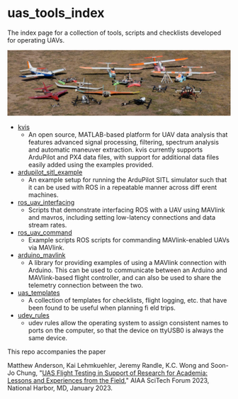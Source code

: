# uas_tools_index
The index page for a collection of tools, scripts and checklists developed for operating UAVs.

![](images/featured.jpg)

- [kvis](https://github.com/flyingk/kVIS3)
  - An open source, MATLAB-based platform for UAV data analysis that features advanced signal processing,
filtering, spectrum analysis and automatic maneuver extraction. kvis currently supports ArduPilot and PX4
data files, with support for additional data files easily added using the examples provided.
- [ardupilot_sitl_example](https://github.com/AndersonRayner/ardupilot_sitl_example)
  - An example setup for running the ArduPilot SITL simulator such that it can be used with ROS in a repeatable
manner across diff erent machines.
- [ros_uav_interfacing](https://github.com/AndersonRayner/ros_uav_interfacing)
  - Scripts that demonstrate interfacing ROS with a UAV using MAVlink and mavros, including setting
low-latency connections and data stream rates.
- [ros_uav_command](https://github.com/AndersonRayner/ros_uav_command)
  - Example scripts ROS scripts for commanding MAVlink-enabled UAVs via MAVlink.
- [arduino_mavlink](https://github.com/AndersonRayner/arduino_mavlink)
  - A library for providing examples of using a MAVlink connection with Arduino. This can be used to
communicate between an Arduino and MAVlink-based flight controller, and can also be used to share the
telemetry connection between the two.
- [uas_templates](https://github.com/AndersonRayner/uas_templates)
  - A collection of templates for checklists, flight logging, etc. that have been found to be useful when planning
fi eld trips.
- [udev_rules](https://github.com/AndersonRayner/udev_rules)
  - udev rules allow the operating system to assign consistent names to ports on the computer, so that the device on ttyUSB0 is always the same device. 

This repo accompanies the paper

Matthew Anderson, Kai Lehmkuehler, Jeremy Randle, K.C. Wong and Soon-Jo Chung, "[UAS Flight Testing in Support of Research for Academia: Lessons and Experiences from the Field](paper/Flight_Testing_in_Academia.pdf)," AIAA SciTech Forum 2023, National Harbor, MD, January 2023.
